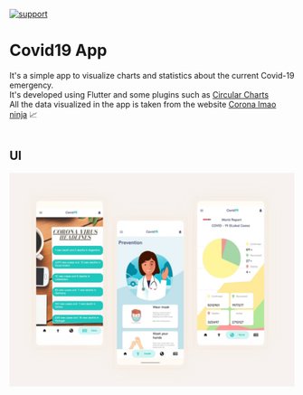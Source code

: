
[![support](https://img.shields.io/badge/plateform-flutter%7Candroid%20studio-9cf?style=plastic&logo=appveyor)](https://github.com/ManojKumaaar/covid19)

# Covid19 App

It's a simple app to visualize charts and statistics about the current Covid-19 emergency. <br>
It's developed using Flutter and some plugins such as [Circular Charts](https://pub.dev/packages/flutter_circular_chart)<br>
All the data visualized in the app is taken from the website [Corona lmao ninja]('https://corona.lmao.ninja/v2/all) 📈<br><br>

## UI

![image](images/bg.jpg)

